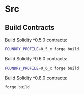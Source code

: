 # Src

## Build Contracts

Build Solidity ^0.5.0 contracts:

```sh
FOUNDRY_PROFILE=0_5_x forge build
```

Build Solidity ^0.6.0 contracts:

```sh
FOUNDRY_PROFILE=0_6_x forge build
```

Build Solidity ^0.8.0 contracts:

```sh
forge build
```
